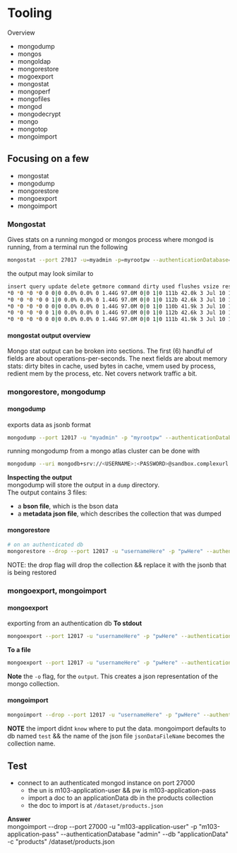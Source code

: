 # Tooling
Overview
- mongodump
- mongos
- mongoldap
- mongorestore 
- mogoexport
- mongostat
- mongoperf
- mongofiles
- mongod
- mongodecrypt
- mongo
- mongotop
- mongoimport

## Focusing on a few
- mongostat
- mongodump
- mongorestore
- mongoexport
- mongoimport

### Mongostat
Gives stats on a running mongod or mongos process
where mongod is running, from a terminal run the following
```bash
mongostat --port 27017 -u=myadmin -p=myrootpw --authenticationDatabase=admin
```
the output may look similar to
```bash
insert query update delete getmore command dirty used flushes vsize res qrw arw net_in net_out conn time
*0 *0 *0 *0 0 0|0 0.0% 0.0% 0 1.44G 97.0M 0|0 1|0 111b 42.0k 3 Jul 10 13:18:11.502
*0 *0 *0 *0 0 1|0 0.0% 0.0% 0 1.44G 97.0M 0|0 1|0 112b 42.6k 3 Jul 10 13:18:12.495
*0 *0 *0 *0 0 0|0 0.0% 0.0% 0 1.44G 97.0M 0|0 1|0 110b 41.9k 3 Jul 10 13:18:13.505
*0 *0 *0 *0 0 1|0 0.0% 0.0% 0 1.44G 97.0M 0|0 1|0 112b 42.6k 3 Jul 10 13:18:14.497
*0 *0 *0 *0 0 0|0 0.0% 0.0% 0 1.44G 97.0M 0|0 1|0 111b 41.9k 3 Jul 10 13:18:15.506
```
#### mongostat output overview
Mongo stat output can be broken into sections. The first (6) handful of fields are about operations-per-seconds. The next fields are about memory stats: dirty bites in cache, used bytes in cache, vmem used by process, redient mem by the process, etc. Net covers network traffic a bit.

### mongorestore, mongodump
#### mongodump
exports data as jsonb format
```bash
mongodump --port 12017 -u "myadmin" -p "myrootpw" --authenticationDatabase "admin" --db dbnamehere --collection collectionnamehere
```
running mongodump from a mongo atlas cluster can be done with
```bash
mongodump --uri mongodb+srv://<USERNAME>:<PASSWORD>@sandbox.complexurl.mongodb.net/<DATABASE>
```
**Inspecting the output**  
mongodump will store the output in a `dump` directory.  
The output contains 3 files:
- a **bson file**, which is the bson data
- a **metadata json file**, which describes the collection that was dumped

#### mongorestore
```bash
# on an authenticated db
mongorestore --drop --port 12017 -u "usernameHere" -p "pwHere" --authenticationDatabase "admin" dump/
```
NOTE: the drop flag will drop the collection && replace it with the jsonb that is being restored


### mongoexport, mongoimport
#### mongoexport
exporting from an authentication db
**To stdout**
```bash
mongoexport --port 12017 -u "usernameHere" -p "pwHere" --authenticationDatabase "admin" --db dbnamehere --collection collectionnamehere
```

**To a file**
```bash
mongoexport --port 12017 -u "usernameHere" -p "pwHere" --authenticationDatabase "admin" --db dbnamehere --collection collectionnamehere -o exportFileName.json
```
**Note** the `-o` flag, for the `output`. This creates a json representation of the mongo collection. 

#### mongoimport
```bash
mongoimport --drop --port 12017 -u "usernameHere" -p "pwHere" --authenticationDatabase "admin" jsonDataFileName.json
```
**NOTE** the import didnt `know` where to put the data. mongoimport defaults to db named `test` && the name of the json file `jsonDataFileName` becomes the collection name.  

## Test 
- connect to an authenticated mongod instance on port 27000
  - the un is m103-application-user && pw is m103-application-pass
  - import a doc to an applicationData db in the products collection
  - the doc to import is at `/dataset/products.json`

**Answer**  
mongoimport --drop --port 27000 -u "m103-application-user" -p "m103-application-pass" --authenticationDatabase "admin" --db "applicationData" -c "products"  /dataset/products.json
